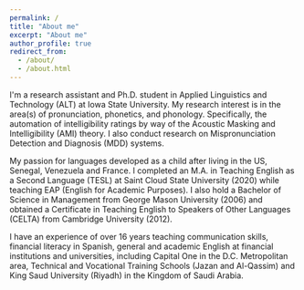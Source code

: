```yaml
---
permalink: /
title: "About me"
excerpt: "About me"
author_profile: true
redirect_from: 
  - /about/
  - /about.html
---
```


I'm a research assistant and Ph.D. student in Applied Linguistics and Technology (ALT) at Iowa State University. My research interest is in the area(s) of pronunciation, phonetics, and phonology. Specifically, the automation of intelligibility ratings by way of the Acoustic Masking and Intelligibility (AMI) theory. I also conduct research on Mispronunciation Detection and Diagnosis (MDD) systems.

My passion for languages developed as a child after living in the US, Senegal, Venezuela and France. I completed an M.A. in Teaching English as a Second Language (TESL) at Saint Cloud State University (2020) while teaching EAP (English for Academic Purposes). I also hold a Bachelor of Science in Management from George Mason University (2006) and obtained a Certificate in Teaching English to Speakers of Other Languages (CELTA) from Cambridge University (2012). 

I have an experience of over 16 years teaching communication skills, financial literacy in Spanish, general and academic English at financial institutions and universities, including Capital One in the D.C. Metropolitan area, Technical and Vocational Training Schools (Jazan and Al-Qassim) and King Saud University (Riyadh) in the Kingdom of Saudi Arabia.
